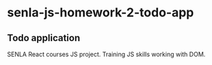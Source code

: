 # senla-js-homework-2-todo-app

## Todo application
SENLA React courses JS project. Training JS skills working with DOM.
